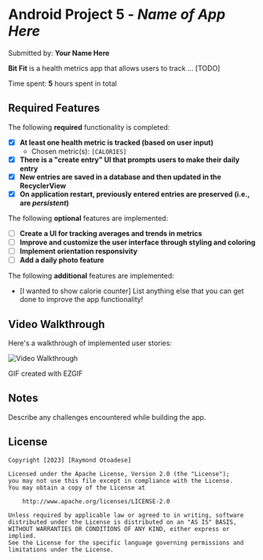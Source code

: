 # Android Project 5 - *Name of App Here*

Submitted by: **Your Name Here**

**Bit Fit** is a health metrics app that allows users to track ... [TODO] 

Time spent: **5** hours spent in total

## Required Features

The following **required** functionality is completed:

- [x] **At least one health metric is tracked (based on user input)**
  - Chosen metric(s): `[CALORIES]`
- [x] **There is a "create entry" UI that prompts users to make their daily entry**
- [x] **New entries are saved in a database and then updated in the RecyclerView**
- [x] **On application restart, previously entered entries are preserved (i.e., are *persistent*)**
 
The following **optional** features are implemented:

- [ ] **Create a UI for tracking averages and trends in metrics**
- [ ] **Improve and customize the user interface through styling and coloring**
- [ ] **Implement orientation responsivity**
- [ ] **Add a daily photo feature**

The following **additional** features are implemented:

- [I wanted to show calorie counter] List anything else that you can get done to improve the app functionality!

## Video Walkthrough

Here's a walkthrough of implemented user stories:

<img src='https://user-images.githubusercontent.com/44685969/221789876-17db1d2b-51ee-4d2b-83fe-62e9baa492f3.gif' title='Video Walkthrough' width='' alt='Video Walkthrough' />

<!-- EZGIF.COM -->

GIF created with EZGIF

<!-- Recommended tools:
[Kap](https://getkap.co/) for macOS
[ScreenToGif](https://www.screentogif.com/) for Windows
[peek](https://github.com/phw/peek) for Linux. -->

## Notes

Describe any challenges encountered while building the app.

## License

    Copyright [2023] [Raymond Otoadese]

    Licensed under the Apache License, Version 2.0 (the "License");
    you may not use this file except in compliance with the License.
    You may obtain a copy of the License at

        http://www.apache.org/licenses/LICENSE-2.0

    Unless required by applicable law or agreed to in writing, software
    distributed under the License is distributed on an "AS IS" BASIS,
    WITHOUT WARRANTIES OR CONDITIONS OF ANY KIND, either express or implied.
    See the License for the specific language governing permissions and
    limitations under the License.
